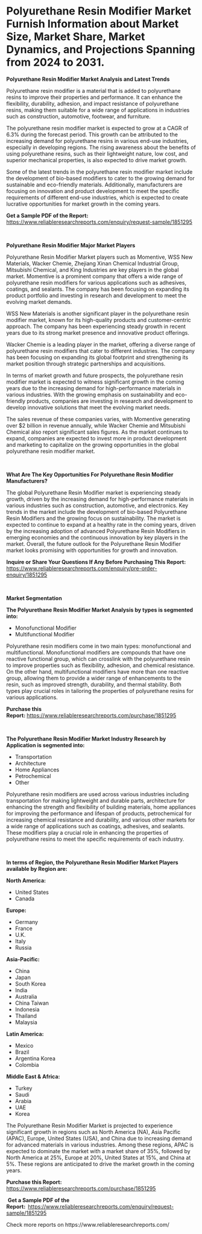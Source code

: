 <p><h1>Polyurethane Resin Modifier Market Furnish Information about Market Size, Market Share, Market Dynamics, and Projections Spanning from 2024 to 2031.</h1></p><p><strong>Polyurethane Resin Modifier Market Analysis and Latest Trends</strong></p>
<p><p>Polyurethane resin modifier is a material that is added to polyurethane resins to improve their properties and performance. It can enhance the flexibility, durability, adhesion, and impact resistance of polyurethane resins, making them suitable for a wide range of applications in industries such as construction, automotive, footwear, and furniture.</p><p>The polyurethane resin modifier market is expected to grow at a CAGR of 6.3% during the forecast period. This growth can be attributed to the increasing demand for polyurethane resins in various end-use industries, especially in developing regions. The rising awareness about the benefits of using polyurethane resins, such as their lightweight nature, low cost, and superior mechanical properties, is also expected to drive market growth.</p><p>Some of the latest trends in the polyurethane resin modifier market include the development of bio-based modifiers to cater to the growing demand for sustainable and eco-friendly materials. Additionally, manufacturers are focusing on innovation and product development to meet the specific requirements of different end-use industries, which is expected to create lucrative opportunities for market growth in the coming years.</p></p>
<p><strong>Get a Sample PDF of the Report:&nbsp;</strong> <a href="https://www.reliableresearchreports.com/enquiry/request-sample/1851295">https://www.reliableresearchreports.com/enquiry/request-sample/1851295</a></p>
<p>&nbsp;</p>
<p><strong>Polyurethane Resin Modifier Major Market Players</strong></p>
<p><p>Polyurethane Resin Modifier Market players such as Momentive, WSS New Materials, Wacker Chemie, Zhejiang Xinan Chemical Industrial Group, Mitsubishi Chemical, and King Industries are key players in the global market. Momentive is a prominent company that offers a wide range of polyurethane resin modifiers for various applications such as adhesives, coatings, and sealants. The company has been focusing on expanding its product portfolio and investing in research and development to meet the evolving market demands.</p><p>WSS New Materials is another significant player in the polyurethane resin modifier market, known for its high-quality products and customer-centric approach. The company has been experiencing steady growth in recent years due to its strong market presence and innovative product offerings.</p><p>Wacker Chemie is a leading player in the market, offering a diverse range of polyurethane resin modifiers that cater to different industries. The company has been focusing on expanding its global footprint and strengthening its market position through strategic partnerships and acquisitions.</p><p>In terms of market growth and future prospects, the polyurethane resin modifier market is expected to witness significant growth in the coming years due to the increasing demand for high-performance materials in various industries. With the growing emphasis on sustainability and eco-friendly products, companies are investing in research and development to develop innovative solutions that meet the evolving market needs.</p><p>The sales revenue of these companies varies, with Momentive generating over $2 billion in revenue annually, while Wacker Chemie and Mitsubishi Chemical also report significant sales figures. As the market continues to expand, companies are expected to invest more in product development and marketing to capitalize on the growing opportunities in the global polyurethane resin modifier market.</p></p>
<p>&nbsp;</p>
<p><strong>What Are The Key Opportunities For Polyurethane Resin Modifier Manufacturers?</strong></p>
<p><p>The global Polyurethane Resin Modifier market is experiencing steady growth, driven by the increasing demand for high-performance materials in various industries such as construction, automotive, and electronics. Key trends in the market include the development of bio-based Polyurethane Resin Modifiers and the growing focus on sustainability. The market is expected to continue to expand at a healthy rate in the coming years, driven by the increasing adoption of advanced Polyurethane Resin Modifiers in emerging economies and the continuous innovation by key players in the market. Overall, the future outlook for the Polyurethane Resin Modifier market looks promising with opportunities for growth and innovation.</p></p>
<p><strong>Inquire or Share Your Questions If Any Before Purchasing This Report:</strong> <a href="https://www.reliableresearchreports.com/enquiry/pre-order-enquiry/1851295">https://www.reliableresearchreports.com/enquiry/pre-order-enquiry/1851295</a></p>
<p>&nbsp;</p>
<p><strong>Market Segmentation</strong></p>
<p><strong>The Polyurethane Resin Modifier Market Analysis by types is segmented into:</strong></p>
<p><ul><li>Monofunctional Modifier</li><li>Multifunctional Modifier</li></ul></p>
<p><p>Polyurethane resin modifiers come in two main types: monofunctional and multifunctional. Monofunctional modifiers are compounds that have one reactive functional group, which can crosslink with the polyurethane resin to improve properties such as flexibility, adhesion, and chemical resistance. On the other hand, multifunctional modifiers have more than one reactive group, allowing them to provide a wider range of enhancements to the resin, such as improved strength, durability, and thermal stability. Both types play crucial roles in tailoring the properties of polyurethane resins for various applications.</p></p>
<p><strong>Purchase this Report:&nbsp;</strong><a href="https://www.reliableresearchreports.com/purchase/1851295">https://www.reliableresearchreports.com/purchase/1851295</a></p>
<p>&nbsp;</p>
<p><strong>The Polyurethane Resin Modifier Market Industry Research by Application is segmented into:</strong></p>
<p><ul><li>Transportation</li><li>Architecture</li><li>Home Appliances</li><li>Petrochemical</li><li>Other</li></ul></p>
<p><p>Polyurethane resin modifiers are used across various industries including transportation for making lightweight and durable parts, architecture for enhancing the strength and flexibility of building materials, home appliances for improving the performance and lifespan of products, petrochemical for increasing chemical resistance and durability, and various other markets for a wide range of applications such as coatings, adhesives, and sealants. These modifiers play a crucial role in enhancing the properties of polyurethane resins to meet the specific requirements of each industry.</p></p>
<p>&nbsp;</p>
<p><strong>In terms of Region, the Polyurethane Resin Modifier Market Players available by Region are:</strong></p>
<p>
    <p> <strong> North America: </strong>
        <ul>
            <li>United States</li>
            <li>Canada</li>
        </ul>
        </p> 
    <p> <strong> Europe: </strong>
        <ul>
            <li>Germany</li>
            <li>France</li>
            <li>U.K.</li>
            <li>Italy</li>
            <li>Russia</li>
        </ul>
        </p> 
    <p> <strong> Asia-Pacific: </strong>
        <ul>
            <li>China</li>
            <li>Japan</li>
            <li>South Korea</li>
            <li>India</li>
            <li>Australia</li>
            <li>China Taiwan</li>
            <li>Indonesia</li>
            <li>Thailand</li>
            <li>Malaysia</li>
        </ul>
        </p> 
    <p> <strong> Latin America: </strong>
        <ul>
            <li>Mexico</li>
            <li>Brazil</li>
            <li>Argentina Korea</li>
            <li>Colombia</li>
        </ul>
        </p> 
    <p> <strong> Middle East & Africa: </strong>
        <ul>
            <li>Turkey</li>
            <li>Saudi</li>
            <li>Arabia</li>
            <li>UAE</li>
            <li>Korea</li>
        </ul>
    </p>
    </p>
<p><p>The Polyurethane Resin Modifier Market is projected to experience significant growth in regions such as North America (NA), Asia Pacific (APAC), Europe, United States (USA), and China due to increasing demand for advanced materials in various industries. Among these regions, APAC is expected to dominate the market with a market share of 35%, followed by North America at 25%, Europe at 20%, United States at 15%, and China at 5%. These regions are anticipated to drive the market growth in the coming years.</p></p>
<p><strong>Purchase this Report: </strong><a href="https://www.reliableresearchreports.com/purchase/1851295">https://www.reliableresearchreports.com/purchase/1851295</a></p>
<p>&nbsp;<strong>Get a Sample PDF of the Report:&nbsp;&nbsp;</strong><a href="https://www.reliableresearchreports.com/enquiry/request-sample/1851295">https://www.reliableresearchreports.com/enquiry/request-sample/1851295</a></p>
<p><strong></strong></p>
<p>Check more reports on https://www.reliableresearchreports.com/</p>